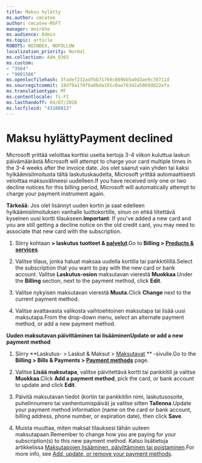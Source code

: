 ```yaml
---
title: Maksu hylätty
ms.author: cmcatee
author: cmcatee-MSFT
manager: mnirkhe
ms.audience: Admin
ms.topic: article
ROBOTS: NOINDEX, NOFOLLOW
localization_priority: Normal
ms.collection: Adm_O365
ms.custom:
- "3564"
- "9001506"
ms.openlocfilehash: 3fadef232adfbb71769c089bb5a0d3ae9c70711d
ms.sourcegitcommit: 18df9a170f6a0bda191c0ae763d2a5069dd22efa
ms.translationtype: MT
ms.contentlocale: fi-FI
ms.lasthandoff: 04/07/2020
ms.locfileid: "43160813"
---
```

# <a name="payment-declined"></a><span data-ttu-id="03ee5-102">Maksu hylätty</span><span class="sxs-lookup"><span data-stu-id="03ee5-102">Payment declined</span></span>

<span data-ttu-id="03ee5-103">Microsoft yrittää veloittaa korttisi useita kertoja 3-4 viikon kuluttua laskun päivämäärästä.</span><span class="sxs-lookup"><span data-stu-id="03ee5-103">Microsoft will attempt to charge your card multiple times in the 3-4 weeks after the invoice date.</span></span>  <span data-ttu-id="03ee5-104">Jos olet saanut vain yhden tai kaksi hylkäämisilmoitusta tältä laskutuskaudelta, Microsoft yrittää automaattisesti veloittaa maksuvälineesi uudelleen.</span><span class="sxs-lookup"><span data-stu-id="03ee5-104">If you have received only one or two decline notices for this billing period, Microsoft will automatically attempt to charge your payment instrument again.</span></span>  

<span data-ttu-id="03ee5-105">**Tärkeää**: Jos olet lisännyt uuden kortin ja saat edelleen hylkäämisilmoituksen vanhalle luottokortille, sinun on ehkä liitettävä kyseinen uusi kortti tilaukseen.</span><span class="sxs-lookup"><span data-stu-id="03ee5-105">**Important**: If you've added a new card and you are still getting a decline notice on the old credit card, you may need to associate that new card with the subscription.</span></span>

1. <span data-ttu-id="03ee5-106">Siirry kohtaan **> laskutus tuotteet & [palvelut](https://go.microsoft.com/fwlink/p/?linkid=842054)**.</span><span class="sxs-lookup"><span data-stu-id="03ee5-106">Go to **Billing > [Products & services](https://go.microsoft.com/fwlink/p/?linkid=842054)**.</span></span>

2. <span data-ttu-id="03ee5-107">Valitse tilaus, jonka haluat maksaa uudella kortilla tai pankkitilillä.</span><span class="sxs-lookup"><span data-stu-id="03ee5-107">Select the subscription that you want to pay with the new card or bank account.</span></span> <span data-ttu-id="03ee5-108">Valitse **Laskutus-osion** maksutavan vierestä **Muokkaa**.</span><span class="sxs-lookup"><span data-stu-id="03ee5-108">Under the **Billing** section, next to the payment method, click **Edit**.</span></span>

3. <span data-ttu-id="03ee5-109">Valitse nykyisen maksutavan vierestä **Muuta.**</span><span class="sxs-lookup"><span data-stu-id="03ee5-109">Click **Change** next to the current payment method.</span></span>

4. <span data-ttu-id="03ee5-110">Valitse avattavasta valikosta vaihtoehtoinen maksutapa tai lisää uusi maksutapa.</span><span class="sxs-lookup"><span data-stu-id="03ee5-110">From the drop-down menu, select an alternate payment method, or add a new payment method.</span></span>

<span data-ttu-id="03ee5-111">**Uuden maksutavan päivittäminen tai lisääminen**</span><span class="sxs-lookup"><span data-stu-id="03ee5-111">**Update or add a new payment method**</span></span>

1. <span data-ttu-id="03ee5-112">Siirry \*\*Laskutus- > Laskut & Maksut > [Maksutavat](https://go.microsoft.com/fwlink/p/?linkid=2018806) \*\* -sivulle.</span><span class="sxs-lookup"><span data-stu-id="03ee5-112">Go to the **Billing > Bills & Payments > [Payment methods](https://go.microsoft.com/fwlink/p/?linkid=2018806)** page.</span></span>

2. <span data-ttu-id="03ee5-113">Valitse **Lisää maksutapa**, valitse päivitettävä kortti tai pankkitili ja valitse **Muokkaa**.</span><span class="sxs-lookup"><span data-stu-id="03ee5-113">Click **Add a payment method**, pick the card, or bank account to update and click **Edit**.</span></span>

3. <span data-ttu-id="03ee5-114">Päivitä maksutavan tiedot (kortin tai pankkitilin nimi, laskutusosoite, puhelinnumero tai vanhentumispäivä) ja valitse sitten **Tallenna**.</span><span class="sxs-lookup"><span data-stu-id="03ee5-114">Update your payment method information (name on the card or bank account, billing address, phone number, or expiration date), then click **Save**.</span></span>

4. <span data-ttu-id="03ee5-115">Muista muuttaa, miten maksat tilauksesi tähän uuteen maksutapaan.</span><span class="sxs-lookup"><span data-stu-id="03ee5-115">Remember to change how you are paying for your subscription(s) to this new payment method.</span></span> <span data-ttu-id="03ee5-116">Katso lisätietoja artikkelissa [Maksutapojen lisääminen, päivittäminen tai poistaminen](https://go.microsoft.com/fwlink/?linkid=2118133).</span><span class="sxs-lookup"><span data-stu-id="03ee5-116">For more info, see [Add, update, or remove your payment methods](https://go.microsoft.com/fwlink/?linkid=2118133).</span></span> 
